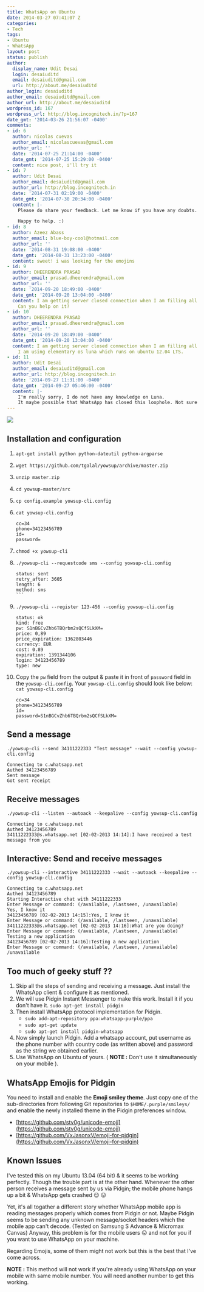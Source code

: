 ```yaml
---
title: WhatsApp on Ubuntu
date: 2014-03-27 07:41:07 Z
categories:
- Tech
tags:
- Ubuntu
- WhatsApp
layout: post
status: publish
author:
  display_name: Udit Desai
  login: desaiuditd
  email: desaiuditd@gmail.com
  url: http://about.me/desaiuditd
author_login: desaiuditd
author_email: desaiuditd@gmail.com
author_url: http://about.me/desaiuditd
wordpress_id: 167
wordpress_url: http://blog.incognitech.in/?p=167
date_gmt: '2014-03-26 21:56:07 -0400'
comments:
- id: 6
  author: nicolas cuevas
  author_email: nicolascuevas@gmail.com
  author_url: ''
  date: '2014-07-25 21:14:00 -0400'
  date_gmt: '2014-07-25 15:29:00 -0400'
  content: nice post, i'll try it
- id: 7
  author: Udit Desai
  author_email: desaiuditd@gmail.com
  author_url: http://blog.incognitech.in
  date: '2014-07-31 02:19:00 -0400'
  date_gmt: '2014-07-30 20:34:00 -0400'
  content: |-
    Please do share your feedback. Let me know if you have any doubts.

    Happy to help. :)
- id: 8
  author: Azeez Abass
  author_email: blue-boy-cool@hotmail.com
  author_url: ''
  date: '2014-08-31 19:08:00 -0400'
  date_gmt: '2014-08-31 13:23:00 -0400'
  content: sweet! i was looking for the emojins
- id: 9
  author: DHEERENDRA PRASAD
  author_email: prasad.dheerendra@gmail.com
  author_url: ''
  date: '2014-09-20 18:49:00 -0400'
  date_gmt: '2014-09-20 13:04:00 -0400'
  content: I am getting server closed connection when I am filling all the details.
    Can you help on it?
- id: 10
  author: DHEERENDRA PRASAD
  author_email: prasad.dheerendra@gmail.com
  author_url: ''
  date: '2014-09-20 18:49:00 -0400'
  date_gmt: '2014-09-20 13:04:00 -0400'
  content: I am getting server closed connection when I am filling all the details.
    I am using elementary os luna which runs on ubuntu 12.04 LTS.
- id: 11
  author: Udit Desai
  author_email: desaiuditd@gmail.com
  author_url: http://blog.incognitech.in
  date: '2014-09-27 11:31:00 -0400'
  date_gmt: '2014-09-27 05:46:00 -0400'
  content: |-
    I'm really sorry, I do not have any knowledge on Luna.
    It maybe possible that WhatsApp has closed this loophole. Not sure though. Because I myself have stopped using this solution, as I've moved out from using WhatsApp itself :).
---
```


![](/uploads/2014/03/ubuntuwhatsapp2-257x266.png)

## Installation and configuration

1.  `apt-get install python python-dateutil python-argparse`
2.  `wget https://github.com/tgalal/yowsup/archive/master.zip`
3.  `unzip master.zip`
4.  `cd yowsup-master/src`
5.  `cp config.example yowsup-cli.config`
6.  `cat yowsup-cli.config`

	```shell
	cc=34
	phone=34123456789
	id=
	password=
	```

7.  `chmod +x yowsup-cli`
8.  `./yowsup-cli --requestcode sms --config yowsup-cli.config`

	````shell
	status: sent
	retry_after: 3605
	length: 6
	method: sms
	```

9.  `./yowsup-cli --register 123-456 --config yowsup-cli.config`

	```shell
	status: ok
	kind: free
	pw: S1nBGCvZhb6TBQrbm2sQCfSLkXM=
	price: 0,89
	price_expiration: 1362803446
	currency: EUR
	cost: 0.89
	expiration: 1391344106
	login: 34123456789
	type: new
	```

10. Copy the `pw` field from the output & paste it in front of `password` field in the `yowsup-cli.config`. Your `yowsup-cli.config` should look like below: `cat yowsup-cli.config`

	```shell
	cc=34
	phone=34123456789
	id=
	password=S1nBGCvZhb6TBQrbm2sQCfSLkXM=
	```

## Send a message

`./yowsup-cli --send 34111222333 "Test message" --wait --config yowsup-cli.config`

```shell
Connecting to c.whatsapp.net
Authed 34123456789
Sent message
Got sent receipt
```

## Receive messages

`./yowsup-cli --listen --autoack --keepalive --config yowsup-cli.config`

```shell
Connecting to c.whatsapp.net
Authed 34123456789
34111222333@s.whatsapp.net [02-02-2013 14:14]:I have received a test message from you
```

## Interactive: Send and receive messages

`./yowsup-cli --interactive 34111222333 --wait --autoack --keepalive --config yowsup-cli.config`

```shell
Connecting to c.whatsapp.net
Authed 34123456789
Starting Interactive chat with 34111222333
Enter Message or command: (/available, /lastseen, /unavailable)
Yes, I know it
34123456789 [02-02-2013 14:15]:Yes, I know it
Enter Message or command: (/available, /lastseen, /unavailable)
34111222333@s.whatsapp.net [02-02-2013 14:16]:What are you doing?
Enter Message or command: (/available, /lastseen, /unavailable)
Testing a new application
34123456789 [02-02-2013 14:16]:Testing a new application
Enter Message or command: (/available, /lastseen, /unavailable)
/unavailable
```

## Too much of geeky stuff ??

1. Skip all the steps of sending and receiving a message. Just install the WhatsApp client & configure it as mentioned.
2. We will use Pidgin Instant Messenger to make this work. Install it if you don't have it.
`sudo apt-get install pidgin`
3. Then install WhatsApp protocol implementation for Pidgin.
    - `sudo add-apt-repository ppa:whatsapp-purple/ppa`
    - `sudo apt-get update`
    - `sudo apt-get install pidgin-whatsapp`
4. Now simply launch Pidgin. Add a whatsapp account, put username as the phone number with country code (as written above) and password as the string we obtained earlier.
5. Use WhatsApp on Ubuntu of yours. ( **NOTE :** Don't use it simultaneously on your mobile ).

## WhatsApp Emojis for Pidgin

You need to install and enable the **Emoji smiley theme**. Just copy one of the sub-directories from following Git repositories to `$HOME/.purple/smileys/` and enable the newly installed theme in the Pidgin preferences window.

- [https://github.com/stv0g/unicode-emoji](https://github.com/stv0g/unicode-emoji)
- [https://github.com/VxJasonxV/emoji-for-pidgin](https://github.com/VxJasonxV/emoji-for-pidgin)

## Known Issues

I've tested this on my Ubuntu 13.04 (64 bit) & it seems to be working perfectly. Though the trouble part is at the other hand. Whenever the other person receives a message sent by us via Pidgin; the mobile phone hangs up a bit & WhatsApp gets crashed :wink: :stuck_out_tongue:

Yet, it's all togather a different story whether WhatsApp mobile app is reading messages properly  which comes from Pidgin or not. Maybe Pidgin seems to be sending any unknown message/socket headers which the mobile app can't decode. (Tested on Samsung S Advance & Micromax Canvas) Anyway, this problem is for the mobile users :stuck_out_tongue: and not for you if you want to use WhatsApp on your machine.

Regarding Emojis, some of them might not work but this is the best that I've come across.

**NOTE :** This method will not work if you're already using WhatsApp on your mobile with same mobile number. You will need another number to get this working.
